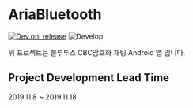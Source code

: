 # AriaBluetooth
[![Dev.oni release](https://img.shields.io/badge/ABC-0.1v-blue.svg?style=flat)](https://github.com/sonic0987/-AriaBlueTooth)
![Develop](https://img.shields.io/static/v1?label=Status&message=Debugging&color=red)

위 프로젝트는 블루투스 CBC암호화 채팅 Android 앱 입니다.
## Project Development Lead Time
2019.11.8 ~ 2019.11.18
